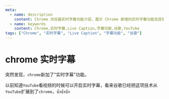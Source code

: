 ```yaml
---
meta:
  - name: description
    content: Chrome 浏览器实时字幕功能介绍，展示 Chrome 新增的实时字幕功能及其使用方法
  - name: keywords
    content: Chrome,实时字幕,Live Caption,字幕功能,谷歌,YouTube
tags: ["Chrome", "实时字幕", "Live Caption", "字幕功能", "谷歌"]
---
```


# chrome 实时字幕

突然发现，`chrome`新加了"实时字幕"功能。

<ImgView title="实时字幕" url="https://z.wiki/images/20220220/b1ba9fe9007042d8aab3ca08be4fd58a.png" />


以前知道`YouTube`看视频的时候可以开启实时字幕，看来谷歌已经把这项技术从`YouTube`扩展到了`chrome`，👍👍👍

<ImgView title="实时字幕" url="https://z.wiki/images/20220220/034683c92f3d4c7ebecfab7b942b82d0.png" />


